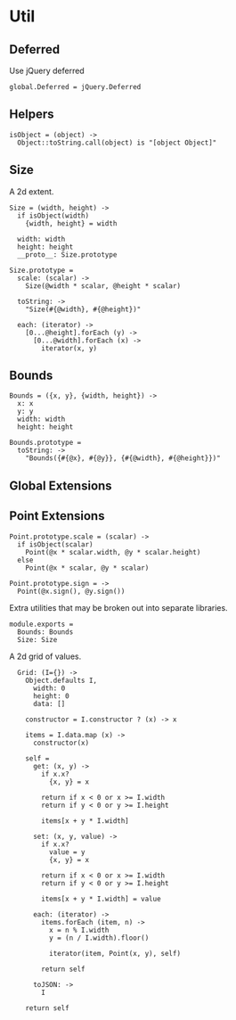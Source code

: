 Util
====

Deferred
--------

Use jQuery deferred

    global.Deferred = jQuery.Deferred

Helpers
-------

    isObject = (object) ->
      Object::toString.call(object) is "[object Object]"

Size
----

A 2d extent.

    Size = (width, height) ->
      if isObject(width)
        {width, height} = width

      width: width
      height: height
      __proto__: Size.prototype

    Size.prototype =
      scale: (scalar) ->
        Size(@width * scalar, @height * scalar)

      toString: ->
        "Size(#{@width}, #{@height})"

      each: (iterator) ->
        [0...@height].forEach (y) ->
          [0...@width].forEach (x) ->
            iterator(x, y)

Bounds
------

    Bounds = ({x, y}, {width, height}) ->
      x: x
      y: y
      width: width
      height: height

    Bounds.prototype =
      toString: ->
        "Bounds({#{@x}, #{@y}}, {#{@width}, #{@height}})"

Global Extensions
-----------------

    

Point Extensions
----------------

    Point.prototype.scale = (scalar) ->
      if isObject(scalar)
        Point(@x * scalar.width, @y * scalar.height)
      else
        Point(@x * scalar, @y * scalar)

    Point.prototype.sign = ->
      Point(@x.sign(), @y.sign())

Extra utilities that may be broken out into separate libraries.

    module.exports =
      Bounds: Bounds
      Size: Size

A 2d grid of values.

      Grid: (I={}) ->
        Object.defaults I,
          width: 0
          height: 0
          data: []

        constructor = I.constructor ? (x) -> x

        items = I.data.map (x) ->
          constructor(x)

        self =
          get: (x, y) ->
            if x.x?
              {x, y} = x

            return if x < 0 or x >= I.width
            return if y < 0 or y >= I.height

            items[x + y * I.width]

          set: (x, y, value) ->
            if x.x?
              value = y
              {x, y} = x

            return if x < 0 or x >= I.width
            return if y < 0 or y >= I.height

            items[x + y * I.width] = value

          each: (iterator) ->
            items.forEach (item, n) ->
              x = n % I.width
              y = (n / I.width).floor()

              iterator(item, Point(x, y), self)

            return self

          toJSON: ->
            I

        return self
